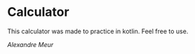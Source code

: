 <h1>Calculator</h1>

<p>This calculator was made to practice in kotlin. Feel free to use.</p>

<p><i>Alexandre Meur</i></p>
